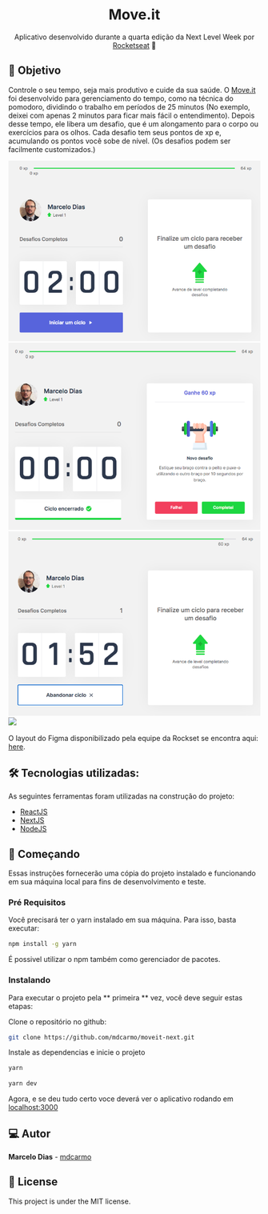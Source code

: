 <h1 align="center">
    Move.it
</h1>
<p align="center"> Aplicativo desenvolvido durante a quarta edição da Next Level Week por <a href="https://rocketseat.com.br/">Rocketseat</a> 🚀 </p>



## 🎯 Objetivo

Controle o seu tempo, seja mais produtivo e cuide da sua saúde. O <a href="https://moveit-next-mdcarmo.vercel.app/"> Move.it </a> foi desenvolvido para gerenciamento do tempo, como na técnica do pomodoro, dividindo o trabalho em períodos de 25 minutos (No exemplo, deixei com apenas 2 minutos para ficar mais fácil o entendimento). Depois desse tempo, ele libera um desafio, que é um alongamento para o corpo ou exercícios para os olhos. Cada desafio tem seus pontos de xp e, acumulando os pontos você sobe de nível. (Os desafios podem ser facilmente customizados.)

<p float="center">
  <img src="public/imagensApp/imagemApp01.png" width="550" tyle="border-radius: 15px" height="auto">
  <img src="public/imagensApp/imagenApp02.png" width="550" tyle="border-radius: 15px" height="auto">
  <img src="public/imagensApp/imagenApp03.png" width="550" tyle="border-radius: 15px" height="auto">
  <img src="public/imagensApp/imagenApp04.png" width="550" tyle="border-radius: 15px" height="auto">
</p>

O layout do Figma disponibilizado pela equipe da Rockset se encontra aqui: <a href="https://www.figma.com/file/ge20pu3ofMOKoliUyKx1Nl/?viewer=1&node-id=">here</a>.

## 🛠 Tecnologias utilizadas:

As seguintes ferramentas foram utilizadas na construção do projeto:

- [ReactJS](https://reactjs.org)
- [NextJS](https://nextjs.org)
- [NodeJS](https://nodejs.org/en/)

## 👷️ Começando

Essas instruções fornecerão uma cópia do projeto instalado e funcionando em sua máquina local para fins de desenvolvimento e teste.

### Pré Requisitos

Você precisará ter o yarn instalado em sua máquina. Para isso, basta executar:

```bash
npm install -g yarn
```
É possivel utilizar o npm também como gerenciador de pacotes. 

### Instalando

Para executar o projeto pela ** primeira ** vez, você deve seguir estas etapas:

Clone o repositório no github:

```bash
git clone https://github.com/mdcarmo/moveit-next.git
```

Instale as dependencias e inicie o projeto

```bash
yarn
```

```bash
yarn dev
```

Agora, e se deu tudo certo voce deverá ver o aplicativo rodando em [localhost:3000](http://localhost:3000)

## 💻️ Autor
**Marcelo Dias** - [mdcarmo](https://github.com/mdcarmo)

<h2 id="license"> 📝 License </h2>

This project is under the MIT license.

